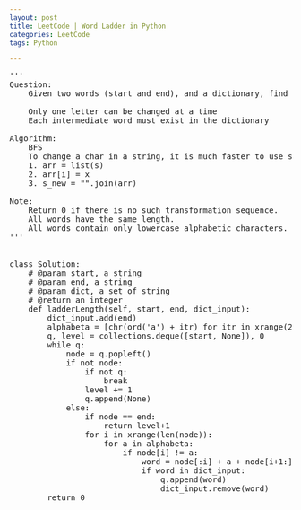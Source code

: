 ```yaml
---
layout: post
title: LeetCode | Word Ladder in Python
categories: LeetCode
tags: Python

---
```

<!-- import js for mathjax -->
<script src="http://cdn.mathjax.org/mathjax/latest/MathJax.js?config=default"></script>
<script type="text/x-mathjax-config">
MathJax.Hub.Config({
tex2jax: {inlineMath: [['$','$'], ['\\(','\\)']]}
});
</script>


<pre>
'''
Question:
    Given two words (start and end), and a dictionary, find the length of shortest transformation sequence from start to end, such that:

    Only one letter can be changed at a time
    Each intermediate word must exist in the dictionary

Algorithm:
    BFS
    To change a char in a string, it is much faster to use s_new = s[:i] + x(s[i]) + s[i+1:] than use
    1. arr = list(s)
    2. arr[i] = x
    3. s_new = "".join(arr)

Note:
    Return 0 if there is no such transformation sequence.
    All words have the same length.
    All words contain only lowercase alphabetic characters.
'''


class Solution:
    # @param start, a string
    # @param end, a string
    # @param dict, a set of string
    # @return an integer
    def ladderLength(self, start, end, dict_input):
        dict_input.add(end)
        alphabeta = [chr(ord('a') + itr) for itr in xrange(26)]
        q, level = collections.deque([start, None]), 0
        while q:
            node = q.popleft()
            if not node:
                if not q:
                    break
                level += 1
                q.append(None)
            else:
                if node == end:
                    return level+1
                for i in xrange(len(node)):
                    for a in alphabeta:
                        if node[i] != a:
                            word = node[:i] + a + node[i+1:]
                            if word in dict_input:
                                q.append(word)
                                dict_input.remove(word)
        return 0
</pre>
